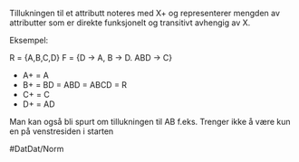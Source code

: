 Tillukningen til et attributt noteres med X+ og representerer mengden av attributter som er direkte funksjonelt og transitivt avhengig av X.

Eksempel:

R = {A,B,C,D}   F = {D -> A, B -> D. ABD -> C}

*	A+ = A
*	B+ = BD = ABD = ABCD = R
*	C+ = C
*	D+ = AD

Man kan også bli spurt om tillukningen til AB f.eks. Trenger ikke å være kun en på venstresiden i starten

#DatDat/Norm
